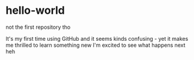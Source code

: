 # hello-world
not the first repository tho

It's my first time using GitHub and it seems kinds confusing - yet it makes me thrilled to learn something new
I'm excited to see what happens next heh
